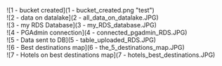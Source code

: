 ![1 - bucket created](1 - bucket_created.png "test")\
![2 - data on datalake](2 - all_data_on_datalake.JPG)\
![3 - my RDS Database](3 - my_RDS_database.JPG)\
![4 - PGAdmin connection](4 - connected_pgadmin_RDS.JPG)\
![5 - Data sent to DB](5 - table_uploaded_RDS.JPG)\
![6 - Best destinations map](6 - the_5_destinations_map.JPG)\
![7 - Hotels on best destinations map](7 - hotels_best_destinations.JPG)